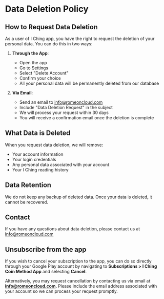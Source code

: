 # Data Deletion Policy

## How to Request Data Deletion

As a user of I Ching app, you have the right to request the deletion of your personal data. You can do this in two ways:

1. **Through the App**:
   - Open the app
   - Go to Settings
   - Select "Delete Account"
   - Confirm your choice
   - All your personal data will be permanently deleted from our database

2. **Via Email**:
   - Send an email to info@romeoncloud.com
   - Include "Data Deletion Request" in the subject
   - We will process your request within 30 days
   - You will receive a confirmation email once the deletion is complete

## What Data is Deleted

When you request data deletion, we will remove:
- Your account information
- Your login credentials
- Any personal data associated with your account
- Your I Ching reading history

## Data Retention

We do not keep any backup of deleted data. Once your data is deleted, it cannot be recovered.

## Contact

If you have any questions about data deletion, please contact us at info@romeoncloud.com

## Unsubscribe from the app

If you wish to cancel your subscription to the app, you can do so directly through your Google Play account by navigating to **Subscriptions > I Ching Coin Method App** and selecting **Cancel**.

Alternatively, you may request cancellation by contacting us via email at **info@romeoncloud.com**. Please include the email address associated with your account so we can process your request promptly.
